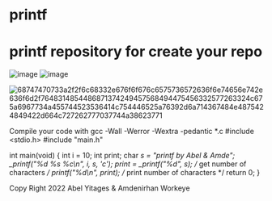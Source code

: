 # printf
# printf repository for create your repo

![image](https://user-images.githubusercontent.com/99494058/163788549-9632a649-aa37-4a12-baed-c99a1e54ee57.png)
![image](https://user-images.githubusercontent.com/99494058/163788643-5275226b-c1e7-4326-b96e-12092bb09f54.png)

![68747470733a2f2f6c68332e676f6f676c6575736572636f6e74656e742e636f6d2f7648314854486871374249457568494475456332577263324c675a6967734a455744523536414c754446525a76392d6a714367484e4875424849422d664c727262777037744a38623771](https://user-images.githubusercontent.com/99353329/163789475-45528aff-2bd4-43ee-80f5-78d191096eaf.png)

Compile your code with gcc -Wall -Werror -Wextra -pedantic *.c
#include <stdio.h>
#include "main.h"

int main(void)
{
    int i = 10;
    int print;
    char *s = "printf by Abel & Amde";
    _printf("%d %s %c\n", i, s, 'c');
     print =  _printf("%d", s); /* get number of characters */
     printf("%d\n", print); /* print number of characters */
    return 0;
}

Copy Right 2022 Abel Yitages & Amdenirhan Workeye 
